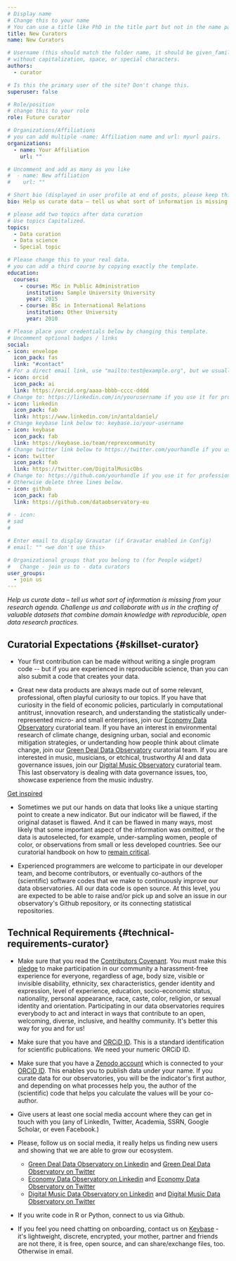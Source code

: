 ```yaml
---
# Display name
# Change this to your name 
# You can use a title like PhD in the title part but not in the name part.
title: New Curators
name: New Curators

# Username (this should match the folder name, it should be given_family  your name
# without capitalization, space, or special characters.
authors:
  - curator

# Is this the primary user of the site? Don't change this.
superuser: false

# Role/position
# change this to your role
role: Future curator

# Organizations/Affiliations
# you can add multiple -name: Affiliation name and url: myurl pairs.
organizations:
  - name: Your Affiliation
    url: ""

# Uncomment and add as many as you like
#  - name: New affiliation
#    url: ""

# Short bio (displayed in user profile at end of posts, please keep this to 1-2 lines)
bio: Help us curate data – tell us what sort of information is missing from your research agenda. Challenge us and collaborate with us in the crafting of valuable datasets that combine domain knowledge with reproducible, open data research practices.

# please add two topics after data curation
# Use topics Capitalized.
topics:
  - Data curation
  - Data science
  - Special topic

# Please change this to your real data.
# you can add a third course by copying exactly the template.
education:
  courses:
    - course: MSc in Public Administration
      institution: Sample University University
      year: 2015
    - course: BSc in International Relations
      institution: Other University
      year: 2010

# Please place your credentials below by changing this template.
# Uncomment optional badges / links
social:
- icon: envelope
  icon_pack: fas
  link: "#contact" 
# For a direct email link, use "mailto:test@example.org", but we usually use the contact form and not reveal your email to the open internet.
- icon: orcid
  icon_pack: ai
  link: https://orcid.org/aaaa-bbbb-cccc-dddd
# Change to: https://linkedin.com/in/yourusername if you use it for professional purposes.
- icon: linkedin
  icon_pack: fab
  link: https://www.linkedin.com/in/antaldaniel/
# Change keybase link below to: keybase.io/your-username 
- icon: keybase
  icon_pack: fab
  link: https://keybase.io/team/reprexcommunity
# Change twitter link below to https://twitter.com/yourhandle if you use it for professional purposes, or delete twitter three lines.
- icon: twitter
  icon_pack: fab
  link: https://twitter.com/DigitalMusicObs
# Change to: https://github.com/yourhandle if you use it for professional purposes.
# Otherwise delete three lines below.
- icon: github
  icon_pack: fab
  link: https://github.com/dataobservatory-eu
  
# - icon:
# sad
# 

# Enter email to display Gravatar (if Gravatar enabled in Config)
# email: "" <we don't use this>

# Organizational groups that you belong to (for People widget)
#   Change - join us to - data curators
user_groups:
  - join us
---
```


*Help us curate data – tell us what sort of information is missing from your research agenda. Challenge us and collaborate with us in the crafting of valuable datasets that combine domain knowledge with reproducible, open data research practices.*

## Curatorial Expectations {#skillset-curator}

- Your first contribution can be made without writing a single program code -- but if you are experienced in reproducible science, than you can also submit a code that creates your data.

- Great new data products are always made out of some relevant, professional, often playful curiosity to our topics. If you have that curiosity in the field of economic policies, particularly in computational antitrust, innovation research, and understanding the statistically under-represented micro- and small enterprises, join our [Economy Data Observatory](https://economy.dataobservatory.eu/#contributors) curatorial team.  If you have an interest in environmental research of climate change, designing urban, social and economic mitigation strategies, or undertanding how people think about climate change, join our [Green Deal Data Observatory](https://greendeal.dataobservatory.eu/#contributors) curatorial team.  If you are interested in music, musicians, or etchical, trustworthy AI and data governance issues, join our [Digital Music Observatory](https://music.dataobservatory.eu/#contributors) curatorial team. This last observatory is dealing with data governance issues, too, showcase experience from the music industry. 

[Get inspired](https://curators.dataobservatory.eu/data-curators.html#create-new-datasets)

- Sometimes we put our hands on data that looks like a unique starting point to create a new indicator.  But our indicator will be flawed, if the original dataset is flawed.  And it can be flawed in many ways, most likely that some important aspect of the information was omitted, or the data is autoselected, for example, under-sampling women, people of color, or observations from small or less developed countries. See our curatorial handbook on how to [remain critical](https://curators.dataobservatory.eu/data-curators.html#remain-critical).

- Experienced programmers are welcome to participate in our developer team, and become contributors, or eventually co-authors of the (scientific) software codes that we make to continuously improve our data observatories. All our data code is open source. At this level, you are expected to be able to raise and/or pick up and solve an issue in our observatory's Github repository, or its connecting statistical repositories. 

## Technical Requirements {#technical-requirements-curator}

- Make sure that you read the [Contributors Covenant](https://www.contributor-covenant.org/). You must make this [pledge](https://www.contributor-covenant.org/version/2/0/code_of_conduct/) to make participation in our community a harassment-free experience for everyone, regardless of age, body size, visible or invisible disability, ethnicity, sex characteristics, gender identity and expression, level of experience, education, socio-economic status, nationality, personal appearance, race, caste, color, religion, or sexual identity and orientation. Participating in our data observatories requires everybody to act and interact in ways that contribute to an open, welcoming, diverse, inclusive, and healthy community. It's better this way for you and for us!

- Make sure that you have and [ORCiD ID](https://orcid.org/).  This is a standard identification for scientific publications. We need your numeric ORCiD ID.

- Make sure that you have a [Zenodo account](https://zenodo.org/) which is connected to your [ORCiD ID](https://orcid.org/).  This enables you to publish data under your name. If you curate data for our observatories, you will be the indicator's first author, and depending on what processes help you, the author of the (scientific) code that helps you calculate the values will be your co-author.

- Give users at least one social media account where they can get in touch with you (any of LinkedIn, Twitter, Academia, SSRN, Google Scholar, or even Facebook.)

- Please, follow us on social media, it really helps us finding new users and showing that we are able to grow our ecosystem.
  - [Green Deal Data Observatory on Linkedin](https://www.linkedin.com/company/78556699) and [Green Deal Data Observatory on Twitter](https://twitter.com/GreenDealObs)
  - [Economy Data Observatory on Linkedin](https://www.linkedin.com/company/78562153) and [Economy Data Observatory on Twitter](https://twitter.com/GreenDealObs)
  - [Digital Music Data Observatory on Linkedin](https://www.linkedin.com/company/reprexbv/) and [Digital Music Data Observatory on Twitter](https://twitter.com/dataandlyrics)

- If you write code in R or Python, connect to us via Github. 

- If you feel you need chatting on onboarding, contact us on [Keybase](https://curators.dataobservatory.eu/tools.html#keybase) - it's lightweight, discrete, encrypted, your mother, partner and friends are not there, it is free, open source, and can share/exchange files, too. Otherwise in email.
